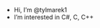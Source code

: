 - Hi, I’m @tylmarek1
- I’m interested in C#, C, C++

<!---
tylmarek1/tylmarek1 is a ✨ special ✨ repository because its `README.md` (this file) appears on your GitHub profile.
You can click the Preview link to take a look at your changes.
--->
